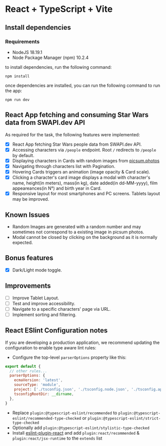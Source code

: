 # React + TypeScript + Vite

## Install dependencies

### Requirements

- NodeJS 18.19.1
- Node Package Manager (npm) 10.2.4

to install dependencies, run the following command:

`npm install`

once dependencies are installed, you can run the following command to run the app:

`npm run dev`

## React App fetching and consuming Star Wars data from SWAPI.dev API

As required for the task, the following features were implemented:

- [x] React App fetching Star Wars people data from SWAPI.dev API.
- [x] Accessing characters via `/people` endpoint. Root `/` redirects to `/people` by default.
- [x] Displaying characters in Cards with random images from [picsum.photos](https://picsum.photos)
- [x] Navigating through characters list with Pagination.
- [x] Hovering Cards triggers an animation (image opacity & Card scale).
- [x] Clicking a character's card image displays a modal with character's name, height(in meters), mass(in kg), date added(in dd-MM-yyyy), film appeareances(in N°) and birth year in Card.
- [x] Responsive layout for most smartphones and PC screens. Tablets layout may be improved.

## Known Issues

- Random Images are generated with a random number and may sometimes not correspond to a existing image in picsum photos.
- Modal cannot be closed by clicking on the background as it is normally expected.

## Bonus features

- [x] Dark/Light mode toggle.

## Improvements

- [ ] Improve Tablet Layout.
- [ ] Test and improve accessibility.
- [ ] Navigate to a specific characters' page via URL.
- [ ] Implement sorting and filtering.

## React ESlint Configuration notes

If you are developing a production application, we recommend updating the configuration to enable type aware lint rules:

- Configure the top-level `parserOptions` property like this:

```js
export default {
  // other rules...
  parserOptions: {
    ecmaVersion: 'latest',
    sourceType: 'module',
    project: ['./tsconfig.json', './tsconfig.node.json', './tsconfig.app.json'],
    tsconfigRootDir: __dirname,
  },
}
```

- Replace `plugin:@typescript-eslint/recommended` to `plugin:@typescript-eslint/recommended-type-checked` or `plugin:@typescript-eslint/strict-type-checked`
- Optionally add `plugin:@typescript-eslint/stylistic-type-checked`
- Install [eslint-plugin-react](https://github.com/jsx-eslint/eslint-plugin-react) and add `plugin:react/recommended` & `plugin:react/jsx-runtime` to the `extends` list
